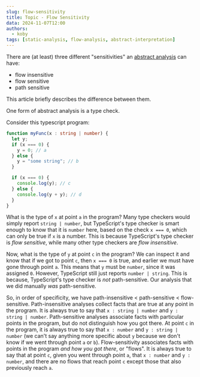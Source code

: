 ```yaml
---
slug: flow-sensitivity
title: Topic - Flow Sensitivity
data: 2024-11-07T12:00
authors:
  - koby
tags: [static-analysis, flow-analysis, abstract-interpretation]
---
```


There are (at least) three different "sensitivities" an [abstract analysis](./2024-11-abstract-interpretation.md) can have:
- flow insensitive
- flow sensitive
- path sensitive

This article briefly describes the difference between them.

<!--truncate-->

One form of abstract analysis is a type check.

Consider this typescript program:
```ts
function myFunc(x : string | number) {
  let y;
  if (x === 0) {
    y = 0; // a
  } else {
    y = "some string"; // b
  }

  if (x === 0) {
    console.log(y); // c
  } else {
    console.log(y + y); // d
  }
}
```

What is the type of `x` at point `a` in the program? Many type checkers would simply report `string | number`, but TypeScript's type checker is smart enough to know that it is `number` here, based on the check `x === 0`, which can only be true if `x` is a number. This is because TypeScript's type checker is *flow sensitive*, while many other type checkers are *flow insensitive*.

Now, what is the type of `y` at point `c` in the program? We can inspect it and know that if we got to point `c`, then `x === 0` is true, and earlier we must have gone through point `a`. This means that `y` must be `number`, since it was assigned `0`. However, TypeScript still just reports `number | string`. This is because, TypeScript's type checker is *not* path-sensitive. Our analysis that we did manually *was* path-sensitive.

So, in order of specificity, we have path-insensitive < path-sensitive < flow-sensitive. Path-insensitive analyses collect facts that are true at any point in the program. It is always true to say that `x : string | number` and `y : string | number`. Path-sensitive analyses associate facts with particular points in the program, but do not distinguish how you got there. At point `c` in the program, it is always true to say that `x : number` and `y : string | number` (we can't say anything more specific about `y` because we don't know if we went through point `a` or `b`). Flow-sensitivity associates facts with points in the program *and how you got there*, or "flows". It is always true to say that at point `c`, given you went through point `a`, that `x : number` and `y : number`, and there are no flows that reach point `c` except those that also previously reach `a`.
